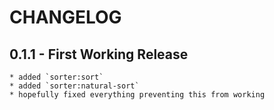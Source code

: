# CHANGELOG

## 0.1.1 - First Working Release

	* added `sorter:sort`
	* added `sorter:natural-sort`
	* hopefully fixed everything preventing this from working
